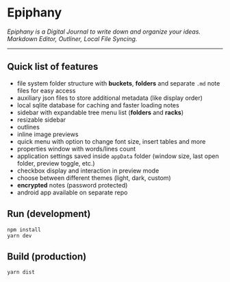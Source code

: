 # Epiphany

*Epiphany is a Digital Journal to write down and organize your ideas.*
*Markdown Editor, Outliner, Local File Syncing.*

---

## Quick list of features

- file system folder structure with **buckets**, **folders** and separate `.md` note files for easy access
- auxiliary json files to store additional metadata (like display order)
- local sqlite database for caching and faster loading notes
- sidebar with expandable tree menu list (**folders** and **racks**)
- resizable sidebar
- outlines
- inline image previews
- quick menu with option to change font size, insert tables and more
- properties window with words/lines count
- application settings saved inside `appData` folder (window size, last open folder, preview toggle, etc.) 
- checkbox display and interaction in preview mode
- choose between different themes (light, dark, custom)
- **encrypted** notes (password protected)
- android app available on separate repo

## Run (development)

```
npm install
yarn dev
```

## Build (production)

```
yarn dist
```
